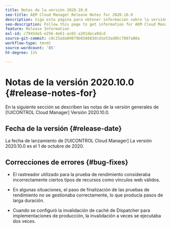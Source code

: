 ```yaml
---
title: Notas de la versión 2020.10.0
seo-title: AEM Cloud Manager Release Notes for 2020.10.0
description: Siga esta página para obtener información sobre la versión 2020.10.0 de Cloud Manager
seo-description: Follow this page to get information for AEM Cloud Manager Release 2020.10.0
feature: Release Information
exl-id: c79454e5-e256-4e61-ac02-a201deca9dcd
source-git-commit: c0c25ada09879b850883dcd1e53ad05c7087a80a
workflow-type: tm+mt
source-wordcount: '85'
ht-degree: 11%

---
```


# Notas de la versión 2020.10.0 {#release-notes-for}

En la siguiente sección se describen las notas de la versión generales de [!UICONTROL Cloud Manager] Versión 2020.10.0.

## Fecha de la versión {#release-date}

La fecha de lanzamiento de [!UICONTROL Cloud Manager] La versión 2020.10.0 es el 1 de octubre de 2020.

## Correcciones de errores {#bug-fixes}

* El rastreador utilizado para la prueba de rendimiento consideraba incorrectamente ciertos tipos de recursos como vínculos web válidos.

* En algunas situaciones, el paso de finalización de las pruebas de rendimiento no se gestionaba correctamente, lo que producía pasos de larga duración.

* Cuando se configuró la invalidación de caché de Dispatcher para implementaciones de producción, la invalidación a veces se ejecutaba dos veces.
